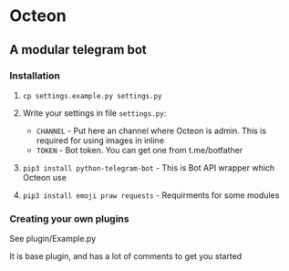 # Octeon
## A modular telegram bot
### Installation

1. `cp settings.example.py settings.py`

2. Write your settings in file `settings.py`:
    - `CHANNEL` - Put here an channel where Octeon is admin. This is required for using images in inline
    - `TOKEN` - Bot token. You can get one from t.me/botfather

3. `pip3 install python-telegram-bot` - This is Bot API wrapper which Octeon use

3. `pip3 install emoji praw requests` - Requirments for some modules

### Creating your own plugins

See plugin/Example.py

It is base plugin, and has a lot of comments to get you started
